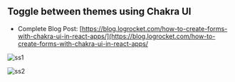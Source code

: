 ## Toggle between themes using Chakra UI

- Complete Blog Post: [https://blog.logrocket.com/how-to-create-forms-with-chakra-ui-in-react-apps/](https://blog.logrocket.com/how-to-create-forms-with-chakra-ui-in-react-apps/

![ss1](https://i.imgur.com/92PrFHi.png)

![ss2](https://i.imgur.com/Mx7cgNx.gif)
